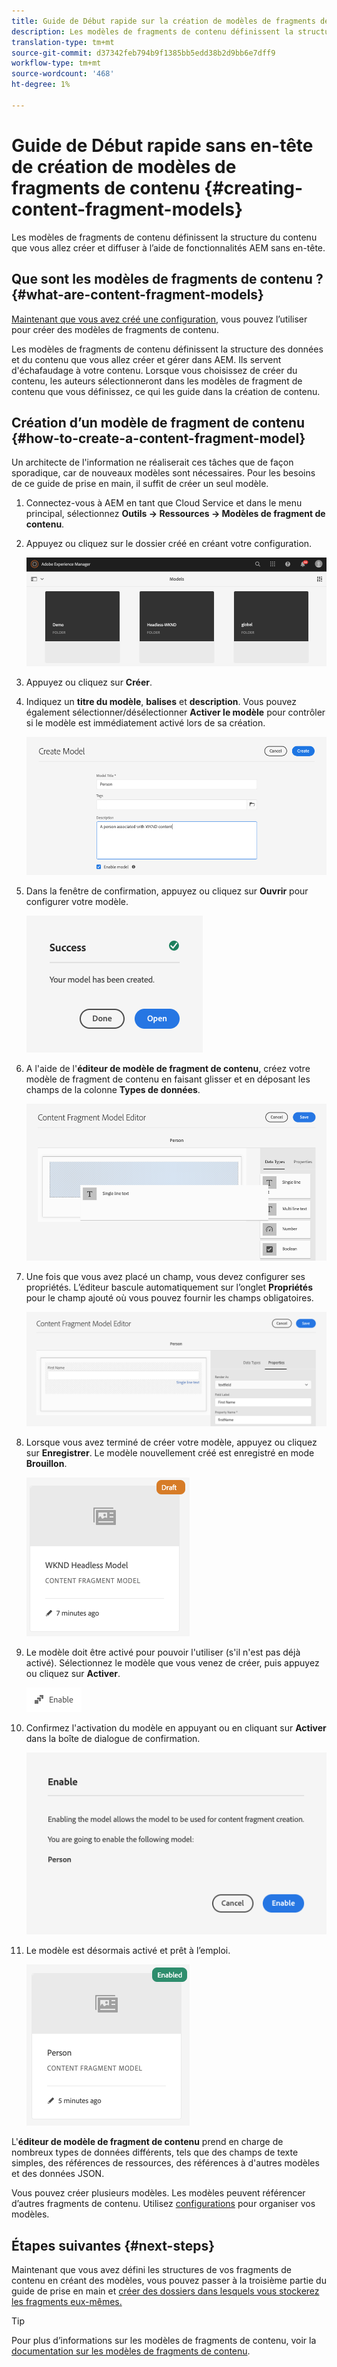 ```yaml
---
title: Guide de Début rapide sur la création de modèles de fragments de contenu sans en-tête
description: Les modèles de fragments de contenu définissent la structure du contenu que vous allez créer et diffuser à l’aide de fonctionnalités AEM sans en-tête.
translation-type: tm+mt
source-git-commit: d37342feb794b9f1385bb5edd38b2d9bb6e7dff9
workflow-type: tm+mt
source-wordcount: '468'
ht-degree: 1%

---
```



# Guide de Début rapide sans en-tête de création de modèles de fragments de contenu {#creating-content-fragment-models}

Les modèles de fragments de contenu définissent la structure du contenu que vous allez créer et diffuser à l’aide de fonctionnalités AEM sans en-tête.

## Que sont les modèles de fragments de contenu ? {#what-are-content-fragment-models}

[Maintenant que vous avez créé une configuration,](create-configuration.md) vous pouvez l’utiliser pour créer des modèles de fragments de contenu.

Les modèles de fragments de contenu définissent la structure des données et du contenu que vous allez créer et gérer dans AEM. Ils servent d&#39;échafaudage à votre contenu. Lorsque vous choisissez de créer du contenu, les auteurs sélectionneront dans les modèles de fragment de contenu que vous définissez, ce qui les guide dans la création de contenu.

## Création d’un modèle de fragment de contenu {#how-to-create-a-content-fragment-model}

Un architecte de l&#39;information ne réaliserait ces tâches que de façon sporadique, car de nouveaux modèles sont nécessaires. Pour les besoins de ce guide de prise en main, il suffit de créer un seul modèle.

1. Connectez-vous à AEM en tant que Cloud Service et dans le menu principal, sélectionnez **Outils -> Ressources -> Modèles de fragment de contenu**.
1. Appuyez ou cliquez sur le dossier créé en créant votre configuration.

   ![Le dossier models](../assets/models-folder.png)
1. Appuyez ou cliquez sur **Créer**.
1. Indiquez un **titre du modèle**, **balises** et **description**. Vous pouvez également sélectionner/désélectionner **Activer le modèle** pour contrôler si le modèle est immédiatement activé lors de sa création.

   ![Création d’un modèle](../assets/models-create.png)
1. Dans la fenêtre de confirmation, appuyez ou cliquez sur **Ouvrir** pour configurer votre modèle.

   ![Fenêtre de confirmation](../assets/models-confirmation.png)
1. A l&#39;aide de l&#39;**éditeur de modèle de fragment de contenu**, créez votre modèle de fragment de contenu en faisant glisser et en déposant les champs de la colonne **Types de données**.

   ![Glisser-déposer de champs](../assets/models-drag-and-drop.png)

1. Une fois que vous avez placé un champ, vous devez configurer ses propriétés. L’éditeur bascule automatiquement sur l’onglet **Propriétés** pour le champ ajouté où vous pouvez fournir les champs obligatoires.

   ![Configuration des propriétés](../assets/models-configure-properties.png)
1. Lorsque vous avez terminé de créer votre modèle, appuyez ou cliquez sur **Enregistrer**. Le modèle nouvellement créé est enregistré en mode **Brouillon**.

   ![Modèle en mode brouillon](../assets/models-draft.png)
1. Le modèle doit être activé pour pouvoir l&#39;utiliser (s&#39;il n&#39;est pas déjà activé). Sélectionnez le modèle que vous venez de créer, puis appuyez ou cliquez sur **Activer**.

   ![Activation du modèle](../assets/models-enable.png)
1. Confirmez l&#39;activation du modèle en appuyant ou en cliquant sur **Activer** dans la boîte de dialogue de confirmation.

   ![Activation de la boîte de dialogue de confirmation](../assets/models-enabling.png)
1. Le modèle est désormais activé et prêt à l’emploi.

   ![Modèle activé](../assets/models-enabled.png)

L&#39;**éditeur de modèle de fragment de contenu** prend en charge de nombreux types de données différents, tels que des champs de texte simples, des références de ressources, des références à d&#39;autres modèles et des données JSON.

Vous pouvez créer plusieurs modèles. Les modèles peuvent référencer d’autres fragments de contenu. Utilisez [configurations](create-configuration.md) pour organiser vos modèles.

## Étapes suivantes {#next-steps}

Maintenant que vous avez défini les structures de vos fragments de contenu en créant des modèles, vous pouvez passer à la troisième partie du guide de prise en main et [créer des dossiers dans lesquels vous stockerez les fragments eux-mêmes.](create-assets-folder.md)

>[!TIP]
>
>Pour plus d’informations sur les modèles de fragments de contenu, voir la [documentation sur les modèles de fragments de contenu](/help/assets/content-fragments/content-fragments-models.md).
